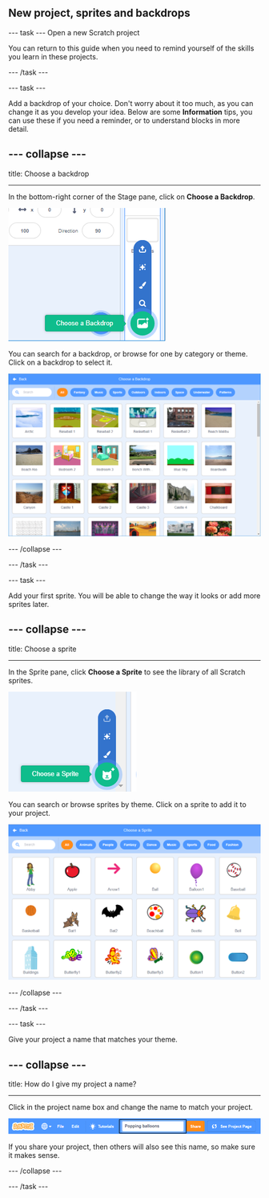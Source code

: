 ## New project, sprites and backdrops

--- task ---
Open a new Scratch project

You can return to this guide when you need to remind yourself of the skills you learn in these projects. 

--- /task ---

--- task ---

Add a backdrop of your choice. Don't worry about it too much, as you can change it as you develop your idea. Below are some **Information** tips, you can use these if you need a reminder, or to understand blocks in more detail.

--- collapse ---
---

title: Choose a backdrop

---

In the bottom-right corner of the Stage pane, click on **Choose a Backdrop**.

![Image of Choose a Backdrop](images/stage-choose.png)

You can search for a backdrop, or browse for one by category or theme. Click on a backdrop to select it.

![Image of Backdrop Library](images/backdrop.png)

--- /collapse --- 

--- /task ---

--- task ---

Add your first sprite. You will be able to change the way it looks or add more sprites later.

--- collapse ---
---

title: Choose a sprite

---

In the Sprite pane, click **Choose a Sprite** to see the library of all Scratch sprites.

![Image sprite library](images/sprite-library.png)

You can search or browse sprites by theme. Click on a sprite to add it to your project.

![Image sprite library - choose](images/sprite-choose.png)

--- /collapse --- 

--- /task ---

--- task ---

Give your project a name that matches your theme. 

--- collapse ---
---

title: How do I give my project a name?

---

Click in the project name box and change the name to match your project. 

![Project name highlighted](images/change-project-name.png)

If you share your project, then others will also see this name, so make sure it makes sense. 

--- /collapse --- 

--- /task ---
